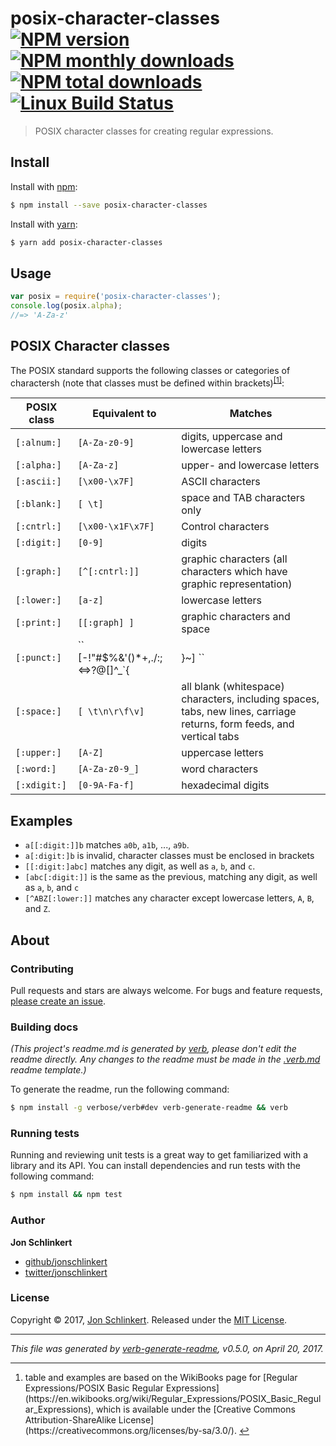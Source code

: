 # posix-character-classes [![NPM version](https://img.shields.io/npm/v/posix-character-classes.svg?style=flat)](https://www.npmjs.com/package/posix-character-classes) [![NPM monthly downloads](https://img.shields.io/npm/dm/posix-character-classes.svg?style=flat)](https://npmjs.org/package/posix-character-classes) [![NPM total downloads](https://img.shields.io/npm/dt/posix-character-classes.svg?style=flat)](https://npmjs.org/package/posix-character-classes) [![Linux Build Status](https://img.shields.io/travis/jonschlinkert/posix-character-classes.svg?style=flat&label=Travis)](https://travis-ci.org/jonschlinkert/posix-character-classes)

> POSIX character classes for creating regular expressions.

## Install

Install with [npm](https://www.npmjs.com/):

```sh
$ npm install --save posix-character-classes
```

Install with [yarn](https://yarnpkg.com):

```sh
$ yarn add posix-character-classes
```

## Usage

```js
var posix = require('posix-character-classes');
console.log(posix.alpha);
//=> 'A-Za-z'
```

## POSIX Character classes

The POSIX standard supports the following classes or categories of charactersh (note that classes must be defined within brackets)<sup class="footnote-ref"><a href="#fn1" id="fnref1">[1]</a></sup>:

| **POSIX class** | **Equivalent to**                         | **Matches**                                                                                                           |
| --------------- | ----------------------------------------- | --------------------------------------------------------------------------------------------------------------------- |
| `[:alnum:]`     | `[A-Za-z0-9]`                             | digits, uppercase and lowercase letters                                                                               |
| `[:alpha:]`     | `[A-Za-z]`                                | upper- and lowercase letters                                                                                          |
| `[:ascii:]`     | `[\x00-\x7F]`                             | ASCII characters                                                                                                      |
| `[:blank:]`     | `[ \t]`                                   | space and TAB characters only                                                                                         |
| `[:cntrl:]`     | `[\x00-\x1F\x7F]`                         | Control characters                                                                                                    |
| `[:digit:]`     | `[0-9]`                                   | digits                                                                                                                |
| `[:graph:]`     | `[^[:cntrl:]]`                            | graphic characters (all characters which have graphic representation)                                                 |
| `[:lower:]`     | `[a-z]`                                   | lowercase letters                                                                                                     |
| `[:print:]`     | `[[:graph] ]`                             | graphic characters and space                                                                                          |
| `[:punct:]`     | `` [-!"#$%&'()*+,./:;<=>?@[]^_`{ | }~] `` | all punctuation characters (all graphic characters except letters and digits)                                         |
| `[:space:]`     | `[ \t\n\r\f\v]`                           | all blank (whitespace) characters, including spaces, tabs, new lines, carriage returns, form feeds, and vertical tabs |
| `[:upper:]`     | `[A-Z]`                                   | uppercase letters                                                                                                     |
| `[:word:]`      | `[A-Za-z0-9_]`                            | word characters                                                                                                       |
| `[:xdigit:]`    | `[0-9A-Fa-f]`                             | hexadecimal digits                                                                                                    |

## Examples

- `a[[:digit:]]b` matches `a0b`, `a1b`, ..., `a9b`.
- `a[:digit:]b` is invalid, character classes must be enclosed in brackets
- `[[:digit:]abc]` matches any digit, as well as `a`, `b`, and `c`.
- `[abc[:digit:]]` is the same as the previous, matching any digit, as well as `a`, `b`, and `c`
- `[^ABZ[:lower:]]` matches any character except lowercase letters, `A`, `B`, and `Z`.

## About

### Contributing

Pull requests and stars are always welcome. For bugs and feature requests, [please create an issue](../../issues/new).

### Building docs

_(This project's readme.md is generated by [verb](https://github.com/verbose/verb-generate-readme), please don't edit the readme directly. Any changes to the readme must be made in the [.verb.md](.verb.md) readme template.)_

To generate the readme, run the following command:

```sh
$ npm install -g verbose/verb#dev verb-generate-readme && verb
```

### Running tests

Running and reviewing unit tests is a great way to get familiarized with a library and its API. You can install dependencies and run tests with the following command:

```sh
$ npm install && npm test
```

### Author

**Jon Schlinkert**

- [github/jonschlinkert](https://github.com/jonschlinkert)
- [twitter/jonschlinkert](https://twitter.com/jonschlinkert)

### License

Copyright © 2017, [Jon Schlinkert](https://github.com/jonschlinkert).
Released under the [MIT License](LICENSE).

---

_This file was generated by [verb-generate-readme](https://github.com/verbose/verb-generate-readme), v0.5.0, on April 20, 2017._

<hr class="footnotes-sep">
<section class="footnotes">
<ol class="footnotes-list">
<li id="fn1"  class="footnote-item">table and examples are based on the WikiBooks page for [Regular Expressions/POSIX Basic Regular Expressions](https://en.wikibooks.org/wiki/Regular_Expressions/POSIX_Basic_Regular_Expressions), which is available under the [Creative Commons Attribution-ShareAlike License](https://creativecommons.org/licenses/by-sa/3.0/). <a href="#fnref1" class="footnote-backref">↩</a>

</li>
</ol>
</section>
